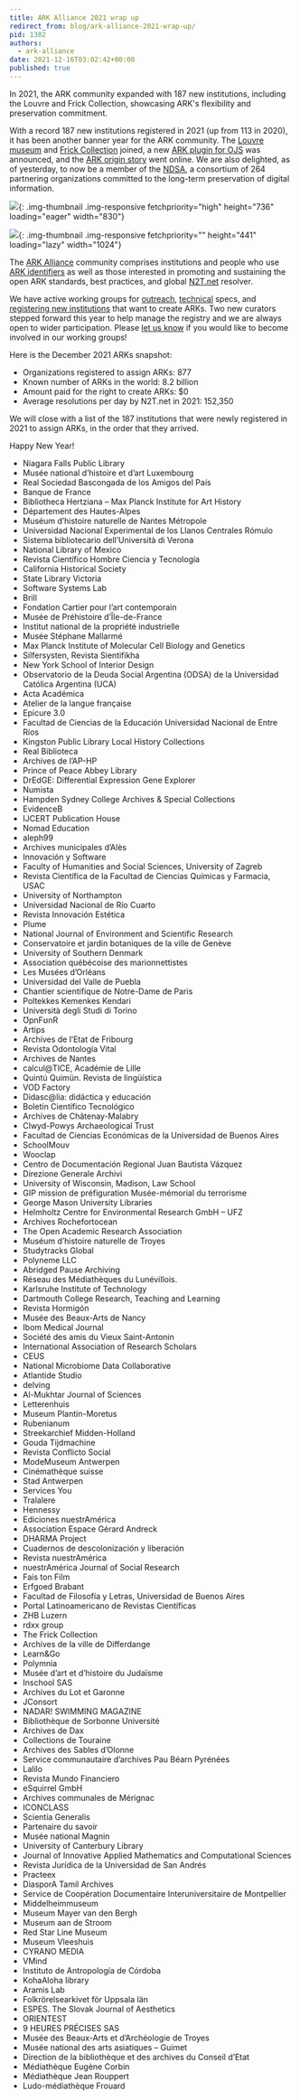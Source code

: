 ```yaml
---
title: ARK Alliance 2021 wrap up
redirect_from: blog/ark-alliance-2021-wrap-up/
pid: 1302
authors:
  - ark-alliance
date: 2021-12-16T03:02:42+00:00
published: true
---
```


In 2021, the ARK community expanded with 187 new institutions, including the
Louvre and Frick Collection, showcasing ARK's flexibility and preservation
commitment.

<!--more-->

With a record 187 new institutions registered in 2021 (up from 113 in 2020),
it has been another banner year for the ARK community. The [Louvre museum] and
[Frick Collection] joined, a new [ARK plugin for OJS] was announced, and the
[ARK origin story] went online. We are also delighted, as of yesterday, to now
be a member of the [NDSA], a consortium of 264 partnering organizations
committed to the long-term preservation of digital information.

![][1]{: .img-thumbnail .img-responsive fetchpriority="high" height="736" loading="eager" width="830"}

![][2]{: .img-thumbnail .img-responsive fetchpriority="" height="441" loading="lazy" width="1024"}

The [ARK Alliance] community comprises institutions and people who use [ARK
identifiers] as well as those interested in promoting and sustaining the open
ARK standards, best practices, and global [N2T.net] resolver.

We have active working groups for [outreach], [technical] specs, and
[registering new institutions] that want to create ARKs. Two new curators
stepped forward this year to help manage the registry and we are always open
to wider participation. Please [let us know] if you would like to become
involved in our working groups!

Here is the December 2021 ARKs snapshot:

-   Organizations registered to assign ARKs: 877
-   Known number of ARKs in the world: 8.2 billion
-   Amount paid for the right to create ARKs: $0
-   Average resolutions per day by N2T.net in 2021: 152,350

We will close with a list of the 187 institutions that were newly registered
in 2021 to assign ARKs, in the order that they arrived.

Happy New Year!

-   Niagara Falls Public Library
-   Musée national d’histoire et d’art Luxembourg
-   Real Sociedad Bascongada de los Amigos del País
-   Banque de France
-   Bibliotheca Hertziana – Max Planck Institute for Art History
-   Département des Hautes-Alpes
-   Muséum d’histoire naturelle de Nantes Métropole
-   Universidad Nacional Experimental de los Llanos Centrales Rómulo
-   Sistema bibliotecario dell’Università di Verona
-   National Library of Mexico
-   Revista Científico Hombre Ciencia y Tecnología
-   California Historical Society
-   State Library Victoria
-   Software Systems Lab
-   Brill
-   Fondation Cartier pour l’art contemporain
-   Musée de Préhistoire d’Île-de-France
-   Institut national de la propriété industrielle
-   Musée Stéphane Mallarmé
-   Max Planck Institute of Molecular Cell Biology and Genetics
-   Silfersysten, Revista Sientifikha
-   New York School of Interior Design
-   Observatorio de la Deuda Social Argentina (ODSA) de la Universidad Católica Argentina (UCA)
-   Acta Académica
-   Atelier de la langue française
-   Epicure 3.0
-   Facultad de Ciencias de la Educación Universidad Nacional de Entre Ríos
-   Kingston Public Library Local History Collections
-   Real Biblioteca
-   Archives de l’AP-HP
-   Prince of Peace Abbey Library
-   DrEdGE: Differential Expression Gene Explorer
-   Numista
-   Hampden Sydney College Archives & Special Collections
-   EvidenceB
-   IJCERT Publication House
-   Nomad Education
-   aleph99
-   Archives municipales d’Alès
-   Innovación y Software
-   Faculty of Humanities and Social Sciences, University of Zagreb
-   Revista Científica de la Facultad de Ciencias Químicas y Farmacia, USAC
-   University of Northampton
-   Universidad Nacional de Río Cuarto
-   Revista Innovación Estética
-   Plume
-   National Journal of Environment and Scientific Research
-   Conservatoire et jardin botaniques de la ville de Genève
-   University of Southern Denmark
-   Association québécoise des marionnettistes
-   Les Musées d’Orléans
-   Universidad del Valle de Puebla
-   Chantier scientifique de Notre-Dame de Paris
-   Poltekkes Kemenkes Kendari
-   Università degli Studi di Torino
-   ƱpnFʊnR
-   Artips
-   Archives de l’Etat de Fribourg
-   Revista Odontología Vital
-   Archives de Nantes
-   calcul@TICE, Académie de Lille
-   Quintú Quimün. Revista de lingüística
-   VOD Factory
-   Didasc@lia: didáctica y educación
-   Boletín Científico Tecnológico
-   Archives de Châtenay-Malabry
-   Clwyd-Powys Archaeological Trust
-   Facultad de Ciencias Económicas de la Universidad de Buenos Aires
-   SchoolMouv
-   Wooclap
-   Centro de Documentación Regional Juan Bautista Vázquez
-   Direzione Generale Archivi
-   University of Wisconsin, Madison, Law School
-   GIP mission de préfiguration Musée-mémorial du terrorisme
-   George Mason University Libraries
-   Helmholtz Centre for Environmental Research GmbH – UFZ
-   Archives Rochefortocean
-   The Open Academic Research Association
-   Muséum d’histoire naturelle de Troyes
-   Studytracks Global
-   Polyneme LLC
-   Abridged Pause Archiving
-   Réseau des Médiathèques du Lunévillois.
-   Karlsruhe Institute of Technology
-   Dartmouth College Research, Teaching and Learning
-   Revista Hormigón
-   Musée des Beaux-Arts de Nancy
-   Ibom Medical Journal
-   Société des amis du Vieux Saint-Antonin
-   International Association of Research Scholars
-   CEUS
-   National Microbiome Data Collaborative
-   Atlantide Studio
-   delving
-   Al-Mukhtar Journal of Sciences
-   Letterenhuis
-   Museum Plantin-Moretus
-   Rubenianum
-   Streekarchief Midden-Holland
-   Gouda Tijdmachine
-   Revista Conflicto Social
-   ModeMuseum Antwerpen
-   Cinémathèque suisse
-   Stad Antwerpen
-   Services You
-   Tralalere
-   Hennessy
-   Ediciones nuestrAmérica
-   Association Espace Gérard Andreck
-   DHARMA Project
-   Cuadernos de descolonización y liberación
-   Revista nuestrAmérica
-   nuestrAmérica Journal of Social Research
-   Fais ton Film
-   Erfgoed Brabant
-   Facultad de Filosofía y Letras, Universidad de Buenos Aires
-   Portal Latinoamericano de Revistas Científicas
-   ZHB Luzern
-   rdxx group
-   The Frick Collection
-   Archives de la ville de Differdange
-   Learn&Go
-   Polymnia
-   Musée d’art et d’histoire du Judaïsme
-   Inschool SAS
-   Archives du Lot et Garonne
-   JConsort
-   NADAR! SWIMMING MAGAZINE
-   Bibliothèque de Sorbonne Université
-   Archives de Dax
-   Collections de Touraine
-   Archives des Sables d’Olonne
-   Service communautaire d’archives Pau Béarn Pyrénées
-   Lalilo
-   Revista Mundo Financiero
-   eSquirrel GmbH
-   Archives communales de Mérignac
-   ICONCLASS
-   Scientia Generalis
-   Partenaire du savoir
-   Musée national Magnin
-   University of Canterbury Library
-   Journal of Innovative Applied Mathematics and Computational Sciences
-   Revista Jurídica de la Universidad de San Andrés
-   Practeex
-   DiasporA Tamil Archives
-   Service de Coopération Documentaire Interuniversitaire de Montpellier
-   Middelheimmuseum
-   Museum Mayer van den Bergh
-   Museum aan de Stroom
-   Red Star Line Museum
-   Museum Vleeshuis
-   CYRANO MEDIA
-   VMind
-   Instituto de Antropología de Córdoba
-   KohaAloha library
-   Aramis Lab
-   Folkrörelsearkivet för Uppsala län
-   ESPES. The Slovak Journal of Aesthetics
-   ORIENTEST
-   9 HEURES PRÉCISES SAS
-   Musée des Beaux-Arts et d’Archéologie de Troyes
-   Musée national des arts asiatiques – Guimet
-   Direction de la bibliothèque et des archives du Conseil d’Etat
-   Médiathèque Eugène Corbin
-   Médiathèque Jean Rouppert
-   Ludo-médiathèque Frouard

[Louvre museum]: 2021-03-26-the-louvre-collection-goes-online-with-483000-arks.md
[Frick Collection]: 2021-12-08-the-frick-collection-to-use-arks.md
[ARK plugin for OJS]: 2021-04-22-announcing-an-ark-plugin-for-open-journal-systems-ojs.md
[ARK origin story]: 2021-11-01-the-ark-origin-story.md
[NDSA]: https://ndsa.org
[1]: ../../assets/images/posts/2021-12-16-ark-alliance-2021-wrap-up/image-1.png
[2]: ../../assets/images/posts/2021-12-16-ark-alliance-2021-wrap-up/image.png
[ARK Alliance]: ../_pages/index.md
[ARK identifiers]: https://en.wikipedia.org/wiki/Archival_Resource_Key
[N2T.net]: https://n2t.net/
[outreach]: https://wiki.lyrasis.org/display/ARKs/Outreach+Working+Group
[technical]: https://wiki.lyrasis.org/display/ARKs/Technical+Working+Group
[registering new institutions]: https://wiki.lyrasis.org/display/ARKs/NAAN+Registry+Working+Group
[let us know]: ../_pages/contact-us.md
